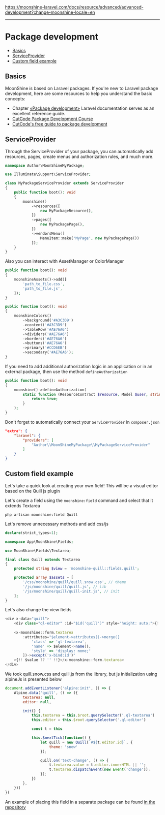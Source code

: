 https://moonshine-laravel.com/docs/resource/advanced/advanced-development?change-moonshine-locale=en

------

# Package development

- [Basics](#basics)
- [ServiceProvider](#serviceprovider)
- [Custom field example](#custom-field-example)

<a name="basics"></a>
## Basics

MoonShine is based on Laravel packages. If you're new to Laravel package development, here are some resources to help you understand the basic concepts:

- Chapter [«Package development»](https://laravel.com/docs/packages) Laravel documentation serves as an excellent reference guide.
- [CutCode Package Development Course](https://learn.cutcode.dev/moonshine)
- [CutCode's free guide to package development](https://youtu.be/a_udqxegrRI?si=F8F_v8uGLGLkEbpQ)

<a name="serviceprovider"></a>
## ServiceProvider

Through the ServiceProvider of your package, you can automatically add resources, pages, create menus and authorization rules, and much more.

```php
namespace Author\MoonShineMyPackage;

use Illuminate\Support\ServiceProvider;

class MyPackageServiceProvider extends ServiceProvider
{
    public function boot(): void
    {
        moonshine()
            ->resources([
                new MyPackageResource(),
            ])
            ->pages([
                new MyPackagePage(),
            ])
            ->vendorsMenu([
                MenuItem::make('MyPage', new MyPackagePage())
            ]);
    }
}
```

Also you can interact with AssetManager or ColorManager

```php
public function boot(): void
{
    moonshineAssets()->add([
        'path_to_file.css',
        'path_to_file.js',
    ]);
}
```

```php
public function boot(): void
{
    moonshineColors()
        ->background('#A3C3D9')
        ->content('#A3C3D9')
        ->tableRow('#AE76A6')
        ->dividers('#AE76A6')
        ->borders('#AE76A6')
        ->buttons('#AE76A6')
        ->primary('#CCD6EB')
        ->secondary('#AE76A6');
}
```

If you need to add additional authorization logic in an application or in an external package, then use the method `defineAuthorization`

```php
public function boot(): void
{
    moonshine()->defineAuthorization(
        static function (ResourceContract $resource, Model $user, string $ability): bool {
            return true;
        }
    );
}
```

Don't forget to automatically connect your `ServiceProvider` in `composer.json`

```json
"extra": {
    "laravel": {
        "providers": [
            "Author\\MoonShineMyPackage\\MyPackageServiceProvider"
        ]
    }
}
```

<a name="custom-field-example"></a>
## Custom field example

Let's take a quick look at creating your own field! This will be a visual editor based on the Quill js plugin

Let's create a field using the `moonshine:field` command and select that it extends Textarea

```shell
php artisan moonshine:field Quill
```

Let's remove unnecessary methods and add css/js

```php
declare(strict_types=1);

namespace App\MoonShine\Fields;

use MoonShine\Fields\Textarea;

final class Quill extends Textarea
{
    protected string $view = 'moonshine-quill::fields.quill';

    protected array $assets = [
        '/css/moonshine/quill/quill.snow.css', // theme
        '/js/moonshine/quill/quill.js', // lib
        '/js/moonshine/quill/quill-init.js', // init
    ];
}
```

Let's also change the view fields

```js
<div x-data="quill">
    <div class="ql-editor" :id="$id('quill')" style="height: auto;">{!! $value ?? '' !!}</div>
  
    <x-moonshine::form.textarea
        :attributes="$element->attributes()->merge([
            'class' => 'ql-textarea',
            'name' => $element->name(),
            'style' => 'display: none;'
        ])->except('x-bind:id')"
    >{!! $value ?? '' !!}</x-moonshine::form.textarea>
</div>
```

We took quill.snow.css and quill.js from the library, but js initialization using alpineJs is presented below

```js
document.addEventListener('alpine:init', () => {
    Alpine.data('quill', () => ({
        textarea: null,
        editor: null,

        init() {
            this.textarea = this.$root.querySelector('.ql-textarea')
            this.editor = this.$root.querySelector('.ql-editor')

            const t = this

            this.$nextTick(function() {
                let quill = new Quill(`#${t.editor.id}`, {
                    theme: 'snow'
                });

                quill.on('text-change', () => {
                    t.textarea.value = t.editor.innerHTML || '';
                    t.textarea.dispatchEvent(new Event('change'));
                });
            })
        },
    }))
})
```

An example of placing this field in a separate package can be found [in the repository](https://github.com/moonshine-software/quill)
